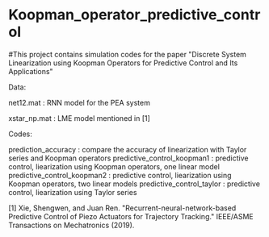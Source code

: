 # Koopman_operator_predictive_control
#This project contains simulation codes for the paper "Discrete System Linearization using Koopman Operators for Predictive Control and Its Applications"

Data:

net12.mat    :   RNN model for the PEA system

xstar_np.mat   : LME model mentioned in [1]

Codes:

prediction_accuracy  : compare the accuracy of linearization with Taylor series and Koopman operators
predictive_control_koopman1  : predictive control, liearization using Koopman operators, one linear model 
predictive_control_koopman2  : predictive control, liearization using Koopman operators, two linear models 
predictive_control_taylor    : predictive control, liearization using Taylor series 




[1] Xie, Shengwen, and Juan Ren. "Recurrent-neural-network-based Predictive Control of Piezo Actuators for Trajectory Tracking." IEEE/ASME Transactions on Mechatronics (2019).
